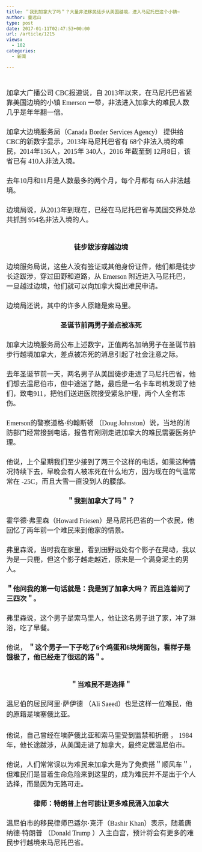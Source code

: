 ```yaml
---
title: ＂我到加拿大了吗＂？大量非法移民徒步从美国越境，进入马尼托巴这个小镇~
author: 童远山
type: post
date: 2017-01-11T02:47:53+00:00
url: /article/1215
views:
  - 102
categories:
  - 新闻

---
```

 

<p style="margin: 5px 0px; background-color: inherit; font-family: 'Microsoft YaHei', STXihei; font-size: 14px;">
  <span style="background-color: inherit; font-size: 18px;">加拿大广播公司 CBC报道说，自 2013年以来，在马尼托巴省紧靠美国边境的小镇 Emerson 一带，非法进入加拿大的难民人数几乎是年年翻一倍。</span>
</p>

<p style="margin: 5px 0px; background-color: inherit; font-family: 'Microsoft YaHei', STXihei; font-size: 14px;">
   
</p>

<p style="margin: 5px 0px; background-color: inherit; font-family: 'Microsoft YaHei', STXihei; font-size: 14px;">
  <span style="background-color: inherit; font-size: 18px;">加拿大边境服务局（Canada Border Services Agency） 提供给 CBC的新数字显示，2013年马尼托巴省有 68个非法入境的难民，2014年136人，2015年 340人，2016 年截至到 12月8日，该省已有 410人非法入境。</span>
</p>

<p style="margin: 5px 0px; background-color: inherit; font-family: 'Microsoft YaHei', STXihei; font-size: 14px;">
   
</p>

<p style="margin: 5px 0px; background-color: inherit; font-family: 'Microsoft YaHei', STXihei; font-size: 14px;">
  <span style="background-color: inherit; font-size: 18px;">去年10月和11月是人数最多的两个月，每个月都有 66人非法越境。</span>
</p>

<p style="margin: 5px 0px; background-color: inherit; font-family: 'Microsoft YaHei', STXihei; font-size: 14px;">
   
</p>

<p style="margin: 5px 0px; background-color: inherit; font-family: 'Microsoft YaHei', STXihei; font-size: 14px;">
  <span style="background-color: inherit; font-size: 18px;">边境局说，从2013年到现在，已经在马尼托巴省与美国交界处总共抓到 954名非法入境的人。</span>
</p>

<p style="margin: 5px 0px; background-color: inherit; font-family: 'Microsoft YaHei', STXihei; font-size: 14px;">
   
</p>

<p style="margin: 5px 0px; background-color: inherit; font-family: 'Microsoft YaHei', STXihei; font-size: 14px;">
   
</p>

<p style="margin: 5px 0px; background-color: inherit; font-family: 'Microsoft YaHei', STXihei; font-size: 14px; text-align: center;">
  <strong style="background-color: inherit;"><span style="background-color: inherit; font-size: 18px;">徒步跋涉穿越边境</span></strong>
</p>

<p style="margin: 5px 0px; background-color: inherit; font-family: 'Microsoft YaHei', STXihei; font-size: 14px;">
   
</p>

<p style="margin: 5px 0px; background-color: inherit; font-family: 'Microsoft YaHei', STXihei; font-size: 14px;">
  <span style="background-color: inherit; font-size: 18px;">边境服务局说，这些人没有签证或其他身份证件，他们都是徒步长途跋涉，穿过田野和道路，从 Emerson 附近进入马尼托巴，一旦越过边境，他们就可以向加拿大提出难民申请。</span>
</p>

<p style="margin: 5px 0px; background-color: inherit; font-family: 'Microsoft YaHei', STXihei; font-size: 14px;">
   
</p>

<p style="margin: 5px 0px; background-color: inherit; font-family: 'Microsoft YaHei', STXihei; font-size: 14px;">
  <span style="background-color: inherit; font-size: 18px;">边境局还说，其中的许多人原籍是索马里。</span>
</p>

<p style="margin: 5px 0px; background-color: inherit; font-family: 'Microsoft YaHei', STXihei; font-size: 14px;">
   
</p>

<p style="margin: 5px 0px; background-color: inherit; font-family: 'Microsoft YaHei', STXihei; font-size: 14px; text-align: center;">
  <strong style="background-color: inherit;"><span style="background-color: inherit; font-size: 18px;">圣诞节前两男子差点被冻死</span></strong>
</p>

<p style="margin: 5px 0px; background-color: inherit; font-family: 'Microsoft YaHei', STXihei; font-size: 14px;">
   
</p>

<p style="margin: 5px 0px; background-color: inherit; font-family: 'Microsoft YaHei', STXihei; font-size: 14px;">
  <span style="background-color: inherit; font-size: 18px;">加拿大边境服务局公布上述数字，正值两名加纳男子在圣诞节前步行越境加拿大，差点被冻死的消息引起了社会注意之际。</span>
</p>

<p style="margin: 5px 0px; background-color: inherit; font-family: 'Microsoft YaHei', STXihei; font-size: 14px;">
   
</p>

<p style="margin: 5px 0px; background-color: inherit; font-family: 'Microsoft YaHei', STXihei; font-size: 14px;">
  <span style="background-color: inherit; font-size: 18px;">去年圣诞节前一天，两名男子从美国徒步走进了马尼托巴省，他们想去温尼伯市，但中途迷了路，最后是一名卡车司机发现了他们，致电911，把他们送进医院接受紧急护理，两个人全有冻伤。</span>
</p>

<p style="margin: 5px 0px; background-color: inherit; font-family: 'Microsoft YaHei', STXihei; font-size: 14px;">
   
</p>

<p style="margin: 5px 0px; background-color: inherit; font-family: 'Microsoft YaHei', STXihei; font-size: 14px;">
  <span style="background-color: inherit; font-size: 18px;">Emerson的警察道格·约翰斯顿 （Doug Johnston）说，当地的消防部门经常接到电话，报告有刚刚走进加拿大的难民需要医务护理。</span>
</p>

<p style="margin: 5px 0px; background-color: inherit; font-family: 'Microsoft YaHei', STXihei; font-size: 14px;">
   
</p>

<p style="margin: 5px 0px; background-color: inherit; font-family: 'Microsoft YaHei', STXihei; font-size: 14px;">
  <span style="background-color: inherit; font-size: 18px;">他说，上个星期我们至少接到了两三个这样的电话，如果这种情况持续下去，早晚会有人被冻死在什么地方，因为现在的气温常常在 -25C，而且大雪一直没到人的腰部。</span>
</p>

<p style="margin: 5px 0px; background-color: inherit; font-family: 'Microsoft YaHei', STXihei; font-size: 14px;">
   
</p>

<p style="margin: 5px 0px; background-color: inherit; font-family: 'Microsoft YaHei', STXihei; font-size: 14px; text-align: center;">
  <strong style="background-color: inherit;"><span style="background-color: inherit; font-size: 18px;">＂我到加拿大了吗＂？</span></strong>
</p>

<p style="margin: 5px 0px; background-color: inherit; font-family: 'Microsoft YaHei', STXihei; font-size: 14px;">
   
</p>

<p style="margin: 5px 0px; background-color: inherit; font-family: 'Microsoft YaHei', STXihei; font-size: 14px;">
  <span style="background-color: inherit; font-size: 18px;">霍华德·弗里森（Howard Friesen）是马尼托巴省的一个农民，他回忆了两年前一个难民来到他家的情景。</span>
</p>

<p style="margin: 5px 0px; background-color: inherit; font-family: 'Microsoft YaHei', STXihei; font-size: 14px;">
   
</p>

<p style="margin: 5px 0px; background-color: inherit; font-family: 'Microsoft YaHei', STXihei; font-size: 14px;">
  <span style="background-color: inherit; font-size: 18px;">弗里森说，当时我在家里，看到田野远处有个影子在晃动，我以为是一只鹿，但这个影子越走越近，原来是一个满身泥土的男人。</span>
</p>

<p style="margin: 5px 0px; background-color: inherit; font-family: 'Microsoft YaHei', STXihei; font-size: 14px;">
   
</p>

<p style="margin: 5px 0px; background-color: inherit; font-family: 'Microsoft YaHei', STXihei; font-size: 14px;">
  <strong style="background-color: inherit;"><span style="background-color: inherit; font-size: 18px;">＂他问我的第一句话就是：我是到了加拿大吗？ 而且连着问了三四次＂。</span></strong>
</p>

<p style="margin: 5px 0px; background-color: inherit; font-family: 'Microsoft YaHei', STXihei; font-size: 14px;">
   
</p>

<p style="margin: 5px 0px; background-color: inherit; font-family: 'Microsoft YaHei', STXihei; font-size: 14px;">
  <span style="background-color: inherit; font-size: 18px;">弗里森说，这个男子是索马里人，他让这名男子进了家，冲了淋浴，吃了早餐。</span>
</p>

<p style="margin: 5px 0px; background-color: inherit; font-family: 'Microsoft YaHei', STXihei; font-size: 14px;">
   
</p>

<p style="margin: 5px 0px; background-color: inherit; font-family: 'Microsoft YaHei', STXihei; font-size: 14px;">
  <span style="background-color: inherit; font-size: 18px;">他说， <strong style="background-color: inherit;">＂这个男子一下子吃了6个鸡蛋和6块烤面包，看样子是饿极了，他已经走了很远的路＂。</strong></span>
</p>

<p style="margin: 5px 0px; background-color: inherit; font-family: 'Microsoft YaHei', STXihei; font-size: 14px;">
   
</p>

<p style="margin: 5px 0px; background-color: inherit; font-family: 'Microsoft YaHei', STXihei; font-size: 14px;">
   
</p>

<p style="margin: 5px 0px; background-color: inherit; font-family: 'Microsoft YaHei', STXihei; font-size: 14px; text-align: center;">
  <strong style="background-color: inherit;"><span style="background-color: inherit; font-size: 18px;">＂当难民不是选择＂</span></strong>
</p>

<p style="margin: 5px 0px; background-color: inherit; font-family: 'Microsoft YaHei', STXihei; font-size: 14px;">
   
</p>

<p style="margin: 5px 0px; background-color: inherit; font-family: 'Microsoft YaHei', STXihei; font-size: 14px;">
  <span style="background-color: inherit; font-size: 18px; line-height: 1.6;">温尼伯的居民阿里·萨伊德 （Ali Saeed）也是这样一位难民，他的原籍是埃塞俄比亚。</span>
</p>

<p style="margin: 5px 0px; background-color: inherit; font-family: 'Microsoft YaHei', STXihei; font-size: 14px;">
   
</p>

<p style="margin: 5px 0px; background-color: inherit; font-family: 'Microsoft YaHei', STXihei; font-size: 14px;">
  <span style="background-color: inherit; font-size: 18px;">他说，自己曾经在埃萨俄比亚和索马里受到监禁和折磨 ， 1984年，他长途跋涉，从美国走进了加拿大，最终定居温尼伯市。</span>
</p>

<p style="margin: 5px 0px; background-color: inherit; font-family: 'Microsoft YaHei', STXihei; font-size: 14px;">
   
</p>

<p style="margin: 5px 0px; background-color: inherit; font-family: 'Microsoft YaHei', STXihei; font-size: 14px;">
  <span style="background-color: inherit; font-size: 18px;">他说，人们常常误以为难民来加拿大是为了免费搭＂顺风车＂，但难民们是冒着生命危险来到这里的，成为难民并不是出于个人选择，而是因为无路可走。</span>
</p>

<p style="margin: 5px 0px; background-color: inherit; font-family: 'Microsoft YaHei', STXihei; font-size: 14px;">
   
</p>

<p style="margin: 5px 0px; background-color: inherit; font-family: 'Microsoft YaHei', STXihei; font-size: 14px; text-align: center;">
  <strong style="background-color: inherit;"><span style="background-color: inherit; font-size: 18px;">律师：特朗普上台可能让更多难民涌入加拿大</span></strong>
</p>

<p style="margin: 5px 0px; background-color: inherit; font-family: 'Microsoft YaHei', STXihei; font-size: 14px;">
   
</p>

<p style="margin: 5px 0px; background-color: inherit; font-family: 'Microsoft YaHei', STXihei; font-size: 14px;">
  <span style="background-color: inherit; font-size: 18px;">温尼伯市的移民律师巴适尔·克汗（Bashir Khan）表示，随着唐纳德·特朗普 （Donald Trump ）入主白宫，预计将会有更多的难民步行越境来马尼托巴省。</span>
</p>